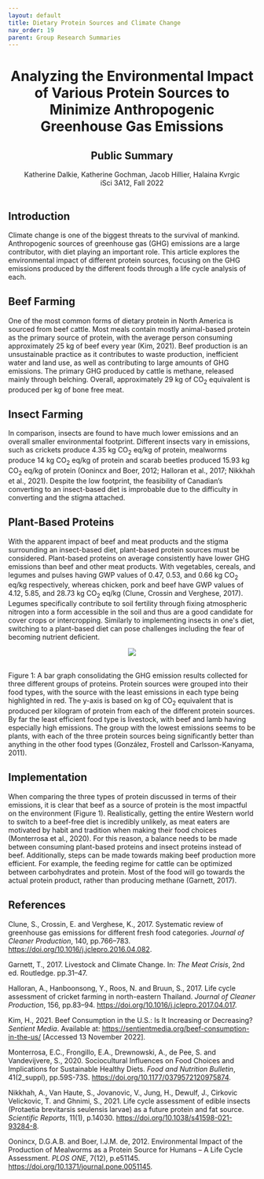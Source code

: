 ```yaml
---
layout: default
title: Dietary Protein Sources and Climate Change
nav_order: 19
parent: Group Research Summaries
---
```


<div align="center"><h1>Analyzing the Environmental Impact of Various Protein Sources to Minimize Anthropogenic Greenhouse Gas Emissions</h1></div>
<div align="center"><h2>Public Summary</h2></div>
<div align="center">Katherine Dalkie, Katherine Gochman, Jacob Hillier, Halaina Kvrgic</div>
<div align="center">iSci 3A12, Fall 2022</div>

<br> 

## Introduction 
Climate change is one of the biggest threats to the survival of mankind. Anthropogenic sources of greenhouse gas (GHG) emissions are a large contributor, with diet playing an important role. This article explores the environmental impact of different protein sources, focusing on the GHG emissions produced by the different foods through a life cycle analysis of each.  

## Beef Farming 

One of the most common forms of dietary protein in North America is sourced from beef cattle. Most meals contain mostly animal-based protein as the primary source of protein, with the average person consuming approximately 25 kg of beef every year (Kim, 2021). Beef production is an unsustainable practice as it contributes to waste production, inefficient water and land use, as well as contributing to large amounts of GHG emissions. The primary GHG produced by cattle is methane, released mainly through belching. Overall, approximately 29 kg of CO<sub>2</sub> equivalent is produced per kg of bone free meat.  

## Insect Farming 

In comparison, insects are found to have much lower emissions and an overall smaller environmental footprint. Different insects vary in emissions, such as crickets produce 4.35 kg CO<sub>2</sub> eq/kg of protein, mealworms produce 14 kg CO<sub>2</sub> eq/kg of protein and scarab beetles produced 15.93 kg CO<sub>2</sub> eq/kg of protein (Oonincx and Boer, 2012; Halloran et al., 2017; Nikkhah et al., 2021). Despite the low footprint, the feasibility of Canadian’s converting to an insect-based diet is improbable due to the difficulty in converting and the stigma attached. 

## Plant-Based Proteins 

With the apparent impact of beef and meat products and the stigma surrounding an insect-based diet, plant-based protein sources must be considered. Plant-based proteins on average consistently have lower GHG emissions than beef and other meat products. With vegetables, cereals, and legumes and pulses having GWP values of 0.47, 0.53, and 0.66 kg CO<sub>2</sub> eq/kg respectively, whereas chicken, pork and beef have GWP values of 4.12, 5.85, and 28.73 kg CO<sub>2</sub> eq/kg (Clune, Crossin and Verghese, 2017). Legumes specifically contribute to soil fertility through fixing atmospheric nitrogen into a form accessible in the soil and thus are a good candidate for cover crops or intercropping. Similarly to implementing insects in one's diet, switching to a plant-based diet can pose challenges including the fear of becoming nutrient deficient. 

<p align="center"> 
  <img src="https://i.imgur.com/7VXNwY6.png">
  </p>
<br> Figure 1: A bar graph consolidating the GHG emission results collected for three different groups of proteins. Protein sources were grouped into their food types, with the source with the least emissions in each type being highlighted in red. The y-axis is based on kg of CO<sub>2</sub> equivalent that is produced per kilogram of protein from each of the different protein sources. By far the least efficient food type is livestock, with beef and lamb having especially high emissions. The group with the lowest emissions seems to be plants, with each of the three protein sources being significantly better than anything in the other food types (González, Frostell and Carlsson-Kanyama, 2011). 

## Implementation 

When comparing the three types of protein discussed in terms of their emissions, it is clear that beef as a source of protein is the most impactful on the environment (Figure 1). Realistically, getting the entire Western world to switch to a beef-free diet is incredibly unlikely, as meat eaters are motivated by habit and tradition when making their food choices (Monterrosa et al., 2020). For this reason, a balance needs to be made between consuming plant-based proteins and insect proteins instead of beef. Additionally, steps can be made towards making beef production more efficient. For example, the feeding regime for cattle can be optimized between carbohydrates and protein. Most of the food will go towards the actual protein product, rather than producing methane (Garnett, 2017). 

## References

Clune, S., Crossin, E. and Verghese, K., 2017. Systematic review of greenhouse gas emissions for different fresh food categories. *Journal of Cleaner Production*, 140, pp.766–783. https://doi.org/10.1016/j.jclepro.2016.04.082. 

Garnett, T., 2017. Livestock and Climate Change. In: *The Meat Crisis*, 2nd ed. Routledge. pp.31–47. 

Halloran, A., Hanboonsong, Y., Roos, N. and Bruun, S., 2017. Life cycle assessment of cricket farming in north-eastern Thailand. *Journal of Cleaner Production*, 156, pp.83–94. https://doi.org/10.1016/j.jclepro.2017.04.017. 

Kim, H., 2021. Beef Consumption in the U.S.: Is It Increasing or Decreasing? *Sentient Media*. Available at: <https://sentientmedia.org/beef-consumption-in-the-us/> [Accessed 13 November 2022]. 

Monterrosa, E.C., Frongillo, E.A., Drewnowski, A., de Pee, S. and Vandevijvere, S., 2020. Sociocultural Influences on Food Choices and Implications for Sustainable Healthy Diets. *Food and Nutrition Bulletin*, 41(2_suppl), pp.59S-73S. https://doi.org/10.1177/0379572120975874. 

Nikkhah, A., Van Haute, S., Jovanovic, V., Jung, H., Dewulf, J., Cirkovic Velickovic, T. and Ghnimi, S., 2021. Life cycle assessment of edible insects (Protaetia brevitarsis seulensis larvae) as a future protein and fat source. *Scientific Reports*, 11(1), p.14030. https://doi.org/10.1038/s41598-021-93284-8. 

Oonincx, D.G.A.B. and Boer, I.J.M. de, 2012. Environmental Impact of the Production of Mealworms as a Protein Source for Humans – A Life Cycle Assessment. *PLOS ONE*, 7(12), p.e51145. https://doi.org/10.1371/journal.pone.0051145. 

